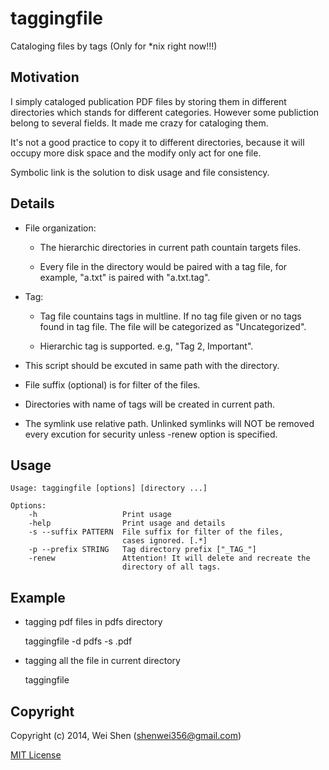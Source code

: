 taggingfile
==========

Cataloging files by tags (Only for *nix right now!!!)

Motivation
----------
 
I simply cataloged publication PDF files by storing them in different 
directories which stands for different categories. However some
publiction belong to several fields. It made me crazy for cataloging
them.

It's not a good practice to copy it to different directories, because it
will occupy more disk space and the modify only act for one file.

Symbolic link is the solution to disk usage and file consistency.

Details
-------

- File organization:

    - The hierarchic directories in current path countain targets files.

    - Every file in the directory would be paired with a tag file,
    for example, "a.txt" is paired with "a.txt.tag". 
    
- Tag:

    - Tag file countains tags in multline. If no tag file given
    or no tags found in tag file. The file will be categorized 
    as "Uncategorized".
    
    - Hierarchic tag is supported. e.g, "Tag 2, Important".

- This script should be excuted in same path with the directory.

- File suffix (optional) is for filter of the files.

- Directories with name of tags will be created in current path.

- The symlink use relative path. Unlinked symlinks will NOT be 
    removed every excution for security unless -renew option is specified.


Usage
-----

    Usage: taggingfile [options] [directory ...]
    
    Options:
        -h                   Print usage
        -help                Print usage and details
        -s --suffix PATTERN  File suffix for filter of the files, 
                             cases ignored. [.*]
        -p --prefix STRING   Tag directory prefix ["_TAG_"]
        -renew               Attention! It will delete and recreate the
                             directory of all tags.

Example
------

- tagging pdf files in pdfs directory

    taggingfile -d pdfs -s .pdf

- tagging all the file in current directory

    taggingfile

Copyright
--------

Copyright (c) 2014, Wei Shen (shenwei356@gmail.com)


[MIT License](https://github.com/shenwei356/taggingfile/blob/master/LICENSE)